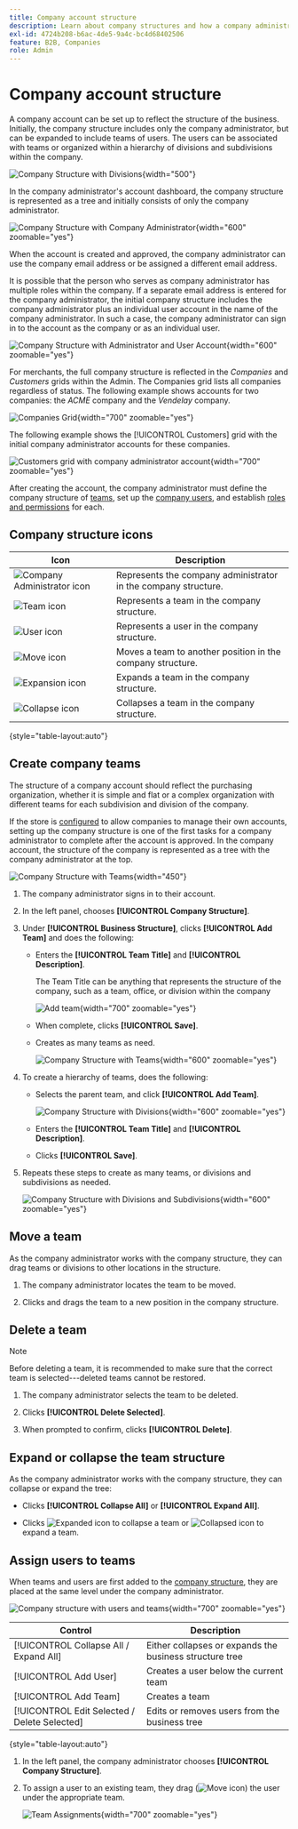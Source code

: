 ```yaml
---
title: Company account structure
description: Learn about company structures and how a company administrator can define it to support their business workflows and policies.
exl-id: 4724b208-b6ac-4de5-9a4c-bc4d68402506
feature: B2B, Companies
role: Admin
---
```

# Company account structure

A company account can be set up to reflect the structure of the business. Initially, the company structure includes only the company administrator, but can be expanded to include teams of users. The users can be associated with teams or organized within a hierarchy of divisions and subdivisions within the company.

![Company Structure with Divisions](./assets/company-structure-diagram.svg){width="500"}

In the company administrator's account dashboard, the company structure is represented as a tree and initially consists of only the company administrator.

![Company Structure with Company Administrator](./assets/company-structure-tree-admin.png){width="600" zoomable="yes"}

When the account is created and approved, the company administrator can use the company email address or be assigned a different email address.

It is possible that the person who serves as company administrator has multiple roles within the company. If a separate email address is entered for the company administrator, the initial company structure includes the company administrator plus an individual user account in the name of the company administrator. In such a case, the company administrator can sign in to the account as the company or as an individual user.

![Company Structure with Administrator and User Account](./assets/company-structure-tree-admin-user.png){width="600" zoomable="yes"}

For merchants, the full company structure is reflected in the _Companies_ and _Customers_ grids within the Admin. The Companies grid lists all companies regardless of status. The following example shows accounts for two companies: the _ACME_ company and the _Vendelay_ company.

![Companies Grid](./assets/companies-grid.png){width="700" zoomable="yes"}

The following example shows the [!UICONTROL Customers] grid with the initial company administrator accounts for these companies.

![Customers grid with company administrator account](./assets/company-admin-user-account.png){width="700" zoomable="yes"}

After creating the account, the company administrator must define the company structure of [teams](account-company-structure.md), set up the [company users](account-company-users.md), and establish [roles and permissions](account-company-roles-permissions.md) for each.

## Company structure icons

| Icon | Description       |
| ---- | ----------------- |
| ![Company Administrator icon](./assets/company-icon-admin.png) | Represents the company administrator in the company structure. |
| ![Team icon](./assets/company-icon-team.png) | Represents a team in the company structure. |
| ![User icon](./assets/company-icon-user.png) | Represents a user in the company structure. |
| ![Move icon](./assets/company-icon-move.png) | Moves a team to another position in the company structure. |
| ![Expansion icon](./assets/company-icon-expand.png) | Expands a team in the company structure. |
| ![Collapse icon](./assets/company-icon-collapse.png) | Collapses a team in the company structure. |

{style="table-layout:auto"}

## Create company teams

The structure of a company account should reflect the purchasing organization, whether it is simple and flat or a complex organization with different teams for each subdivision and division of the company.

If the store is [configured](enable-basic-features.md) to allow companies to manage their own accounts, setting up the company structure is one of the first tasks for a company administrator to complete after the account is approved. In the company account, the structure of the company is represented as a tree with the company administrator at the top.

![Company Structure with Teams](./assets/company-structure-teams-diagram.svg){width="450"}

1. The company administrator signs in to their account.

1. In the left panel, chooses **[!UICONTROL Company Structure]**.

1. Under **[!UICONTROL Business Structure]**, clicks **[!UICONTROL Add Team]** and does the following:

   - Enters the **[!UICONTROL Team Title]** and **[!UICONTROL Description]**.

      The Team Title can be anything that represents the structure of the company, such as a team, office, or division within the company

      ![Add team](./assets/company-structure-add-team.png){width="700" zoomable="yes"}

   - When complete, clicks **[!UICONTROL Save]**.

   - Creates as many teams as need.

      ![Company Structure with Teams](./assets/company-structure-teams.png){width="600" zoomable="yes"}

1. To create a hierarchy of teams, does the following:

   - Selects the parent team, and click **[!UICONTROL Add Team]**.

      ![Company Structure with Divisions](./assets/company-structure-northwest-division.png){width="600" zoomable="yes"}

   - Enters the **[!UICONTROL Team Title]** and **[!UICONTROL Description]**.

   - Clicks **[!UICONTROL Save]**.

1. Repeats these steps to create as many teams, or divisions and subdivisions as needed.

   ![Company Structure with Divisions and Subdivisions](./assets/company-structure-divisions.png){width="600" zoomable="yes"}

## Move a team

As the company administrator works with the company structure, they can drag teams or divisions to other locations in the structure.

1. The company administrator locates the team to be moved.

1. Clicks and drags the team to a new position in the company structure.

## Delete a team

>[!NOTE]
>
>Before deleting a team, it is recommended to make sure that the correct team is selected---deleted teams cannot be restored.

1. The company administrator selects the team to be deleted.

1. Clicks **[!UICONTROL Delete Selected]**.

1. When prompted to confirm, clicks **[!UICONTROL Delete]**.

## Expand or collapse the team structure

As the company administrator works with the company structure, they can collapse or expand the tree:

- Clicks **[!UICONTROL Collapse All]** or **[!UICONTROL Expand All]**.

- Clicks ![Expanded icon](../assets/icon-display-collapse.png) to collapse a team or ![Collapsed icon](../assets/icon-display-expand.png) to expand a team.

## Assign users to teams

When teams and users are first added to the [company structure](account-company-structure.md), they are placed at the same level under the company administrator.

![Company structure with users and teams](./assets/company-users-added.png){width="700" zoomable="yes"}

|Control|Description|
|--- |--- |
|[!UICONTROL Collapse All / Expand All] |Either collapses or expands the business structure tree|
|[!UICONTROL Add User]|Creates a user below the current team|
|[!UICONTROL Add Team]|Creates a team|
|[!UICONTROL Edit Selected / Delete Selected]|Edits or removes users from the business tree|

{style="table-layout:auto"}

1. In the left panel, the company administrator chooses **[!UICONTROL Company Structure]**.

1. To assign a user to an existing team, they drag (![Move icon](../assets/icon-move.png)) the user under the appropriate team.

   ![Team Assignments](./assets/company-structure-teams-users-assigned.png){width="700" zoomable="yes"}

